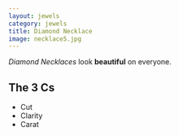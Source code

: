 ```yaml
---
layout: jewels
category: jewels
title: Diamond Necklace
image: necklace5.jpg
---
```


*Diamond Necklaces* look **beautiful** on everyone.  


## The 3 Cs 

- Cut
- Clarity
- Carat 